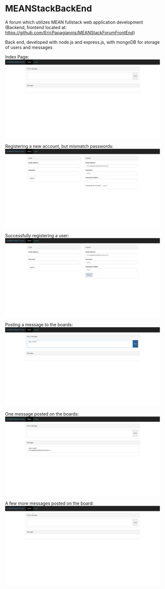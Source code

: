 # MEANStackBackEnd

A forum which utilizes MEAN fullstack web application development (Backend, frontend located at: https://github.com/EricPapagiannis/MEANStackForumFrontEnd)

Back end, developed with node.js and express.js, with mongoDB for storage of users and messages

Index Page:
![index.png](https://raw.githubusercontent.com/EricPapagiannis/MEANStackForumBackEnd/master/index.png)


Registering a new account, but mismatch passwords:
![registerbadpasswords.png](https://raw.githubusercontent.com/EricPapagiannis/MEANStackForumBackEnd/master/registerbadpasswords.png)


Successfully registering a user:
![registersuccess.png](https://raw.githubusercontent.com/EricPapagiannis/MEANStackForumBackEnd/master/registersuccess.png)


Posting a message to the boards:
![postmessage.png](https://raw.githubusercontent.com/EricPapagiannis/MEANStackForumBackEnd/master/postmessage.png)


One message posted on the boards:
![forumonemessage.png](https://raw.githubusercontent.com/EricPapagiannis/MEANStackForumBackEnd/master/forumonemessage.png)


A few more messages posted on the board:
![forumfilled.png](https://raw.githubusercontent.com/EricPapagiannis/MEANStackForumBackEnd/master/index.png)
